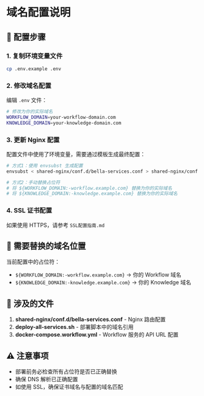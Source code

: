 # 域名配置说明

## 📝 配置步骤

### 1. 复制环境变量文件
```bash
cp .env.example .env
```

### 2. 修改域名配置
编辑 `.env` 文件：
```bash
# 修改为你的实际域名
WORKFLOW_DOMAIN=your-workflow-domain.com
KNOWLEDGE_DOMAIN=your-knowledge-domain.com
```

### 3. 更新 Nginx 配置
配置文件中使用了环境变量，需要通过模板生成最终配置：

```bash
# 方式1：使用 envsubst 生成配置
envsubst < shared-nginx/conf.d/bella-services.conf > shared-nginx/conf.d/bella-services-final.conf

# 方式2：手动替换占位符
# 将 ${WORKFLOW_DOMAIN:-workflow.example.com} 替换为你的实际域名
# 将 ${KNOWLEDGE_DOMAIN:-knowledge.example.com} 替换为你的实际域名
```

### 4. SSL 证书配置
如果使用 HTTPS，请参考 `SSL配置指南.md`

## 🔧 需要替换的域名位置

当前配置中的占位符：
- `${WORKFLOW_DOMAIN:-workflow.example.com}` → 你的 Workflow 域名
- `${KNOWLEDGE_DOMAIN:-knowledge.example.com}` → 你的 Knowledge 域名

## 📂 涉及的文件

1. **shared-nginx/conf.d/bella-services.conf** - Nginx 路由配置
2. **deploy-all-services.sh** - 部署脚本中的域名引用
3. **docker-compose.workflow.yml** - Workflow 服务的 API URL 配置

## ⚠️ 注意事项

- 部署前务必检查所有占位符是否已正确替换
- 确保 DNS 解析已正确配置
- 如使用 SSL，确保证书域名与配置的域名匹配